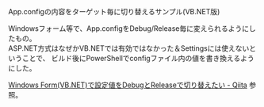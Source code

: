 App.configの内容をターゲット毎に切り替えるサンプル(VB.NET版)

Windowsフォーム等で、App.configをDebug/Release毎に変えられるようにしたもの。  
ASP.NET方式はなぜかVB.NETでは有効ではなかった＆Settingsには使えないということで、
ビルド後にPowerShellでconfigファイル内の値を書き換えるようにした。

[Windows Form(VB.NET)で設定値をDebugとReleaseで切り替えたい - Qiita](https://qiita.com/vicugna-pacos/items/e63b0c7f1edbf3f6cb72)
参照。
